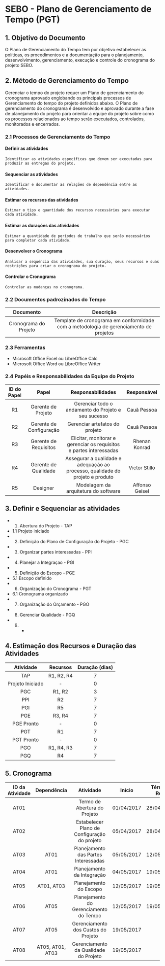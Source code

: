 # SEBO - Plano de Gerenciamento de Tempo (PGT)

## 1. Objetivo do Documento

O Plano de Gerenciamento do Tempo tem por objetivo estabelecer as políticas, os procedimentos e a documentação para o planejamento, desenvolvimento, gerenciamento, execução e controle do cronograma do projeto SEBO.

## 2. Método de Gerenciamento do Tempo

Gerenciar o tempo do projeto requer um Plano de gerenciamento do cronograma aprovado englobando os principais processos de Gerenciamento do tempo do projeto definidos abaixo. O Plano de gerenciamento do cronograma é desenvolvido e aprovado durante a fase de planejamento do projeto para orientar a equipe do projeto sobre como os processos relacionados ao tempo serão executados, controlados, monitorados e encerrados.

### 2.1 Processos de Gerenciamento do Tempo

#### Definir as atividades

	Identificar as atividades específicas que devem ser executadas para produzir as entregas do projeto.

#### Sequenciar as atividades

	Identificar e documentar as relações de dependência entre as atividades.

#### Estimar os recursos das atividades

	Estimar o tipo e quantidade dos recursos necessários para executar cada atividade.

#### Estimar as durações das atividades

	Estimar a quantidade de períodos de trabalho que serão necessários para completar cada atividade.

#### Desenvolver o Cronograma

	Analisar a sequência das atividades, sua duração, seus recursos e suas restrições para criar o cronograma do projeto.

#### Controlar o Cronograma

	Controlar as mudanças no cronograma. 

### 2.2 Documentos padrozinados do Tempo

| Documento | Descrição   |
|:---------------:|:-------------:|
| Cronograma do Projeto | Template de cronograma em conformidade com a metodologia de gerenciamento de projetos |

### 2.3 Ferramentas

* Microsoft Office Excel ou LibreOffice Calc
* Microsoft Office Word ou LibreOffice Writer

### 2.4 Papéis e Responsabilidades da Equipe do Projeto

|ID do Papel | Papel | Responsabilidades  |  Responsável | 
|:-----------:|:-------------:|:-----------:|:-----------:|
| R1 | Gerente de Projeto | Gerenciar todo o andamento do Projeto e seu sucesso | Cauã Pessoa |
| R2 | Gerente de Configuração | Gerenciar artefatos do projeto | Cauã Pessoa |
| R3 | Gerente de Requisitos | Elicitar, monitorar e gerenciar os requisitos e partes interessadas | Rhenan Konrad |
| R4 | Gerente de Qualidade | Assegurar a qualidade e adequação ao processo, qualidade do projeto e produto | Victor Stillo |
| R5 | Designer | Modelagem da arquitetura do software | Affonso Geisel |

## 3. Definir e Sequenciar as atividades

* 1. Abertura do Projeto - TAP
* 1.1 Projeto iniciado
* 2. Definição do Plano de Configuração do Projeto - PGC
* 3. Organizar partes interessadas - PPI
* 4. Planejar a Integraçao - PGI
* 5. Definição do Escopo - PGE
* 5.1 Escopo definido
* 6. Organização do Cronograma - PGT
* 6.1 Cronograma organizado
* 7. Organização do Orçamento - PGO
* 8. Gerenciar Qualidade - PGQ
* 9. - 

## 4. Estimação dos Recursos e Duração das Atividades

| Atividade | Recursos | Duração (dias) |
|:-------------:|:-------:|:-------:|
| TAP | R1, R2, R4 | 7 |
| Projeto Iniciado | - | 0 |
| PGC | R1, R2 | 3 |
| PPI | R2 | 7 |
| PGI | R5 | 7 |
| PGE | R3, R4 | 7 |
| PGE Pronto | - | 0 |
| PGT | R1 | 7 |
| PGT Pronto | - | 0 |
| PGO | R1, R4, R3 | 7 |
| PGQ | R4 | 7 |

## 5. Cronograma

| ID da Atividade | Dependência   | Atividade   | Início     | Término Real  |
|:---------------:|:-------------:|:-----------:|:----------:|:----------:|
| AT01 | | Termo de Abertura do Projeto  | 01/04/2017 | 28/04/2017 | 
| AT02| | Estabelecer Plano de Configuração do projeto | 05/04/2017 | 28/04/2017 | 
| AT03 | AT01| Planejamento das Partes Interessadas | 05/05/2017 | 12/05/2017 | 
| AT04 | AT01 | Planejamento da Integração | 04/05/2017 | 19/05/2017 |
| AT05 | AT01, AT03| Planejamento do Escopo | 12/05/2017 | 19/05/2017 | 
| AT06 | AT05| Planejamento do Gerenciamento do Tempo | 12/05/2017 | 19/05/2017 |
| AT07 | AT05| Gerenciamento dos Custos do Projeto | 19/05/2017 | - | 
| AT08 | AT05, AT01, AT03 | Gerenciamento da Qualidade do Projeto | 19/05/2017 | - |


